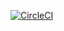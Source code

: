 [![CircleCI](https://circleci.com/gh/zonkje/socialzr/tree/master.svg?style=svg)](https://circleci.com/gh/zonkje/socialzr/tree/master)